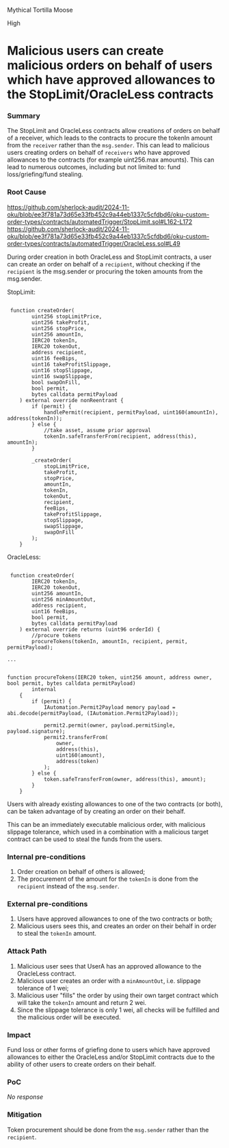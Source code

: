 Mythical Tortilla Moose

High

# Malicious users can create malicious orders on behalf of users which have approved allowances to the StopLimit/OracleLess contracts

### Summary

The StopLimit and OracleLess contracts allow creations of orders on behalf of a receiver, which leads to the contracts to procure the tokenIn amount from the `receiver` rather than the `msg.sender`. 
This can lead to malicious users creating orders on behalf of `receivers` who have approved allowances to the contracts (for example uint256.max amounts). This can lead to numerous outcomes, including but not limited to: fund loss/griefing/fund stealing. 

### Root Cause

https://github.com/sherlock-audit/2024-11-oku/blob/ee3f781a73d65e33fb452c9a44eb1337c5cfdbd6/oku-custom-order-types/contracts/automatedTrigger/StopLimit.sol#L162-L172
https://github.com/sherlock-audit/2024-11-oku/blob/ee3f781a73d65e33fb452c9a44eb1337c5cfdbd6/oku-custom-order-types/contracts/automatedTrigger/OracleLess.sol#L49

During order creation in both OracleLess and StopLimit contracts, a user can create an order on behalf of a `recipient`, without checking if the `recipient` is the msg.sender or procuring the token amounts from the msg.sender. 

StopLimit: 

```solidity

 function createOrder(
        uint256 stopLimitPrice,
        uint256 takeProfit,
        uint256 stopPrice,
        uint256 amountIn,
        IERC20 tokenIn,
        IERC20 tokenOut,
        address recipient,
        uint16 feeBips,
        uint16 takeProfitSlippage,
        uint16 stopSlippage,
        uint16 swapSlippage,
        bool swapOnFill,
        bool permit,
        bytes calldata permitPayload
    ) external override nonReentrant {
        if (permit) {
            handlePermit(recipient, permitPayload, uint160(amountIn), address(tokenIn));
        } else {
            //take asset, assume prior approval
            tokenIn.safeTransferFrom(recipient, address(this), amountIn);
        }

        _createOrder(
            stopLimitPrice,
            takeProfit,
            stopPrice,
            amountIn,
            tokenIn,
            tokenOut,
            recipient,
            feeBips,
            takeProfitSlippage,
            stopSlippage,
            swapSlippage,
            swapOnFill
        );
    }

```

OracleLess: 

```solidity

 function createOrder(
        IERC20 tokenIn,
        IERC20 tokenOut,
        uint256 amountIn,
        uint256 minAmountOut,
        address recipient,
        uint16 feeBips,
        bool permit,
        bytes calldata permitPayload
    ) external override returns (uint96 orderId) {
        //procure tokens
        procureTokens(tokenIn, amountIn, recipient, permit, permitPayload);

...


function procureTokens(IERC20 token, uint256 amount, address owner, bool permit, bytes calldata permitPayload)
        internal
    {
        if (permit) {
            IAutomation.Permit2Payload memory payload = abi.decode(permitPayload, (IAutomation.Permit2Payload));

            permit2.permit(owner, payload.permitSingle, payload.signature);
            permit2.transferFrom(
                owner,
                address(this),
                uint160(amount), 
                address(token)
            );
        } else {
            token.safeTransferFrom(owner, address(this), amount);
        }
    }

```

Users with already existing allowances to one of the two contracts (or both), can be taken advantage of by creating an order on their behalf.

This can be an immediately executable malicious order, with malicious slippage tolerance, which used in a combination with a malicious target contract can be used to steal the funds from the users.

### Internal pre-conditions

1. Order creation on behalf of others is allowed;
2. The procurement of the amount for the `tokenIn` is done from the `recipient` instead of the `msg.sender`. 

### External pre-conditions

1. Users have approved allowances to one of the two contracts or both;
2. Malicious users sees this, and creates an order on their behalf in order to steal the `tokenIn` amount. 

### Attack Path

1. Malicious user sees that UserA has an approved allowance to the OracleLess contract.
2. Malicious user creates an order with a `minAmountOut`, i.e. slippage tolerance of 1 wei;
3. Malicious user "fills" the order by using their own target contract which will take the `tokenIn` amount and return 2 wei.
4. Since the slippage tolerance is only 1 wei, all checks will be fulfilled and the malicious order will be executed.

### Impact

Fund loss or other forms of griefing done to users which have approved allowances to either the OracleLess and/or StopLimit contracts due to the ability of other users to create orders on their behalf.

### PoC

_No response_

### Mitigation

Token procurement should be done from the `msg.sender` rather than the `recipient`.